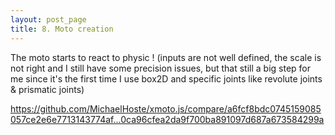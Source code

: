 ```yaml
---
layout: post_page
title: 8. Moto creation
---
```


The moto starts to react to physic ! (inputs are not well defined, the scale is not right and I still have some precision issues, but that still a big step for me since it's the first time I use box2D and specific joints like revolute joints & prismatic joints)


https://github.com/MichaelHoste/xmoto.js/compare/a6fcf8bdc0745159085057ce2e6e7713143774af...0ca96cfea2da9f700ba891097d687a673584299a
